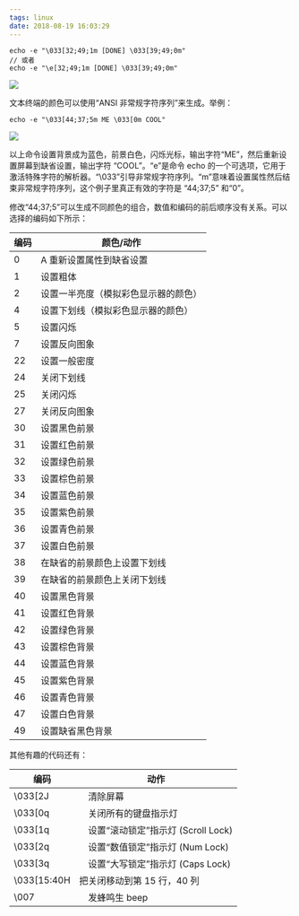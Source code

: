 ```yaml
---
tags: linux
date: 2018-08-19 16:03:29
---
```


```shell
echo -e "\033[32;49;1m [DONE] \033[39;49;0m"
// 或者
echo -e "\e[32;49;1m [DONE] \033[39;49;0m"
```

![](http://ogbkru1bq.bkt.clouddn.com/选区_141.png)

文本终端的颜色可以使用“ANSI 非常规字符序列”来生成。举例：

```shell
echo -e "\033[44;37;5m ME \033[0m COOL"
```

![](http://ogbkru1bq.bkt.clouddn.com/选区_142.png)

以上命令设置背景成为蓝色，前景白色，闪烁光标，输出字符“ME”，然后重新设置屏幕到缺省设置，输出字符 “COOL”。“e”是命令 echo 的一个可选项，它用于激活特殊字符的解析器。“\033”引导非常规字符序列。“m”意味着设置属性然后结束非常规字符序列，这个例子里真正有效的字符是 “44;37;5” 和“0”。

修改“44;37;5”可以生成不同颜色的组合，数值和编码的前后顺序没有关系。可以选择的编码如下所示：

| 编码 | 颜色/动作                            |
| ---- | ------------------------------------ |
| 0    | A 重新设置属性到缺省设置             |
| 1    | 设置粗体                             |
| 2    | 设置一半亮度（模拟彩色显示器的颜色） |
| 4    | 设置下划线（模拟彩色显示器的颜色）   |
| 5    | 设置闪烁                             |
| 7    | 设置反向图象                         |
| 22   | 设置一般密度                         |
| 24   | 关闭下划线                           |
| 25   | 关闭闪烁                             |
| 27   | 关闭反向图象                         |
| 30   | 设置黑色前景                         |
| 31   | 设置红色前景                         |
| 32   | 设置绿色前景                         |
| 33   | 设置棕色前景                         |
| 34   | 设置蓝色前景                         |
| 35   | 设置紫色前景                         |
| 36   | 设置青色前景                         |
| 37   | 设置白色前景                         |
| 38   | 在缺省的前景颜色上设置下划线         |
| 39   | 在缺省的前景颜色上关闭下划线         |
| 40   | 设置黑色背景                         |
| 41   | 设置红色背景                         |
| 42   | 设置绿色背景                         |
| 43   | 设置棕色背景                         |
| 44   | 设置蓝色背景                         |
| 45   | 设置紫色背景                         |
| 46   | 设置青色背景                         |
| 47   | 设置白色背景                         |
| 49   | 设置缺省黑色背景                     |

其他有趣的代码还有：

| 编码        | 动作                                 |
| ----------- | ------------------------------------ |
| \033[2J     | 　清除屏幕                           |
| \033[0q     | 　关闭所有的键盘指示灯               |
| \033[1q     | 　设置“滚动锁定”指示灯 (Scroll Lock) |
| \033[2q     | 　设置“数值锁定”指示灯 (Num Lock)    |
| \033[3q     | 　设置“大写锁定”指示灯 (Caps Lock)   |
| \033[15:40H | 把关闭移动到第 15 行，40 列          |
| \007 　     | 　发蜂鸣生 beep                      |
